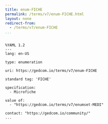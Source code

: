 ```yaml
---
title: enum-FICHE
permalink: /terms/v7/enum-FICHE.html
layout: none
redirect-from:
  - /terms/v7/enum-FICHE
...
```


```

%YAML 1.2
---
lang: en-US

type: enumeration

uri: https://gedcom.io/terms/v7/enum-FICHE

standard tag: 'FICHE'

specification:
  - Microfiche

value of:
  - "https://gedcom.io/terms/v7/enumset-MEDI"

contact: "https://gedcom.io/community/"
...

```
